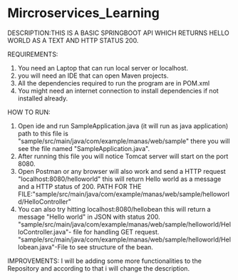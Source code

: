 # Mircroservices_Learning
DESCRIPTION:THIS IS A BASIC SPRINGBOOT API WHICH RETURNS HELLO WORLD AS A TEXT AND HTTP STATUS 200.

REQUIREMENTS:
1. You need an Laptop that can run local server or localhost.
2. you will need an IDE that can open Maven projects.
3. All the dependencies required to run the program are in POM.xml
4. You might need an internet connection to install dependencies if not installed already.

HOW TO RUN:

1. Open ide and run SampleApplication.java (it will run as java application) path to this file is 
 	"sample/src/main/java/com/example/manas/web/sample" there you will see the file named "SampleApplication.java".
2. After running this file you will notice Tomcat server will start on the port 8080.
3. Open Postman or any browser will also work and send a HTTP request "localhost:8080/helloworld"
  	this will return Hello world as a message and a HTTP status of 200.
	PATH FOR THE FILE:"sample/src/main/java/com/example/manas/web/sample/helloworld/HelloController"
4. You can also try hitting localhost:8080/hellobean this will return a message "Hello world" in 	JSON with status 200.
	"sample/src/main/java/com/example/manas/web/sample/helloworld/HelloController.java"- file for handling GET request.
	"sample/src/main/java/com/example/manas/web/sample/helloworld/Hellobean.java"-File to see structure of the bean.

IMPROVEMENTS:
	I will be adding some more functionalities to the Repository and according to that i will change the description.
